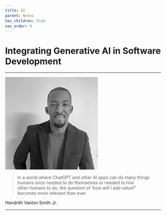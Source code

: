 ```yaml
---
title: AI
parent: Notes
has_children: true
nav_order: 9
---
```


# Integrating Generative AI in Software Development

<hr class="splash">

![Hendrith Vanlon Smith Jr.](../../images/hendrith_smith.png)

<blockquote class="pretty"><span>
In a world where ChatGPT and other AI apps can do many things <br/>humans once needed to do themselves or needed to hire <br/>other humans to do, the question of ‘how will I add value?’ <br/>becomes more relevant than ever.
</span></blockquote>
<p class="attribution">Hendrith Vanlon Smith Jr.</p>

<hr class="splash">

